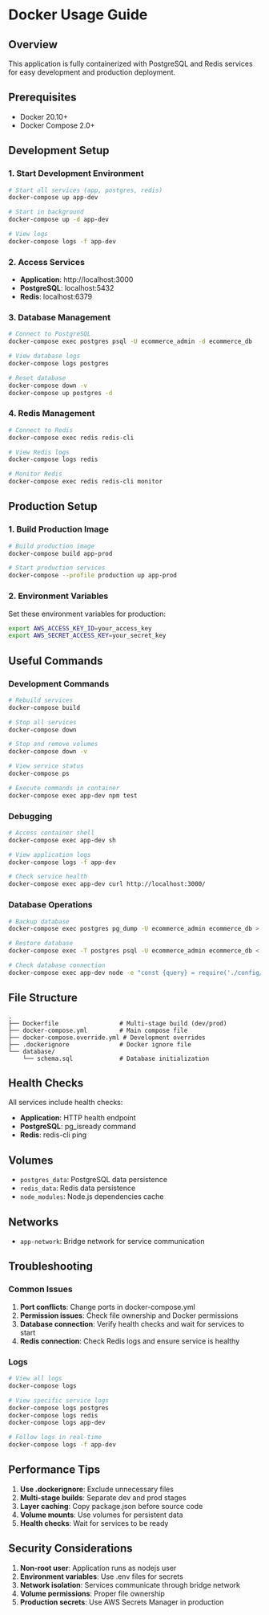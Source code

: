 # Docker Usage Guide

## Overview

This application is fully containerized with PostgreSQL and Redis services for easy development and production deployment.

## Prerequisites

- Docker 20.10+
- Docker Compose 2.0+

## Development Setup

### 1. Start Development Environment

```bash
# Start all services (app, postgres, redis)
docker-compose up app-dev

# Start in background
docker-compose up -d app-dev

# View logs
docker-compose logs -f app-dev
```

### 2. Access Services

- **Application**: http://localhost:3000
- **PostgreSQL**: localhost:5432
- **Redis**: localhost:6379

### 3. Database Management

```bash
# Connect to PostgreSQL
docker-compose exec postgres psql -U ecommerce_admin -d ecommerce_db

# View database logs
docker-compose logs postgres

# Reset database
docker-compose down -v
docker-compose up postgres -d
```

### 4. Redis Management

```bash
# Connect to Redis
docker-compose exec redis redis-cli

# View Redis logs
docker-compose logs redis

# Monitor Redis
docker-compose exec redis redis-cli monitor
```

## Production Setup

### 1. Build Production Image

```bash
# Build production image
docker-compose build app-prod

# Start production services
docker-compose --profile production up app-prod
```

### 2. Environment Variables

Set these environment variables for production:

```bash
export AWS_ACCESS_KEY_ID=your_access_key
export AWS_SECRET_ACCESS_KEY=your_secret_key
```

## Useful Commands

### Development Commands

```bash
# Rebuild services
docker-compose build

# Stop all services
docker-compose down

# Stop and remove volumes
docker-compose down -v

# View service status
docker-compose ps

# Execute commands in container
docker-compose exec app-dev npm test
```

### Debugging

```bash
# Access container shell
docker-compose exec app-dev sh

# View application logs
docker-compose logs -f app-dev

# Check service health
docker-compose exec app-dev curl http://localhost:3000/
```

### Database Operations

```bash
# Backup database
docker-compose exec postgres pg_dump -U ecommerce_admin ecommerce_db > backup.sql

# Restore database
docker-compose exec -T postgres psql -U ecommerce_admin ecommerce_db < backup.sql

# Check database connection
docker-compose exec app-dev node -e "const {query} = require('./config/database'); query('SELECT NOW()').then(console.log)"
```

## File Structure

```
.
├── Dockerfile                 # Multi-stage build (dev/prod)
├── docker-compose.yml         # Main compose file
├── docker-compose.override.yml # Development overrides
├── .dockerignore              # Docker ignore file
└── database/
    └── schema.sql             # Database initialization
```

## Health Checks

All services include health checks:

- **Application**: HTTP health endpoint
- **PostgreSQL**: pg_isready command
- **Redis**: redis-cli ping

## Volumes

- `postgres_data`: PostgreSQL data persistence
- `redis_data`: Redis data persistence
- `node_modules`: Node.js dependencies cache

## Networks

- `app-network`: Bridge network for service communication

## Troubleshooting

### Common Issues

1. **Port conflicts**: Change ports in docker-compose.yml
2. **Permission issues**: Check file ownership and Docker permissions
3. **Database connection**: Verify health checks and wait for services to start
4. **Redis connection**: Check Redis logs and ensure service is healthy

### Logs

```bash
# View all logs
docker-compose logs

# View specific service logs
docker-compose logs postgres
docker-compose logs redis
docker-compose logs app-dev

# Follow logs in real-time
docker-compose logs -f app-dev
```

## Performance Tips

1. **Use .dockerignore**: Exclude unnecessary files
2. **Multi-stage builds**: Separate dev and prod stages
3. **Layer caching**: Copy package.json before source code
4. **Volume mounts**: Use volumes for persistent data
5. **Health checks**: Wait for services to be ready

## Security Considerations

1. **Non-root user**: Application runs as nodejs user
2. **Environment variables**: Use .env files for secrets
3. **Network isolation**: Services communicate through bridge network
4. **Volume permissions**: Proper file ownership
5. **Production secrets**: Use AWS Secrets Manager in production

